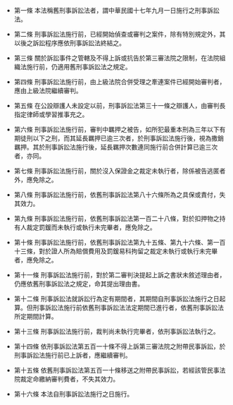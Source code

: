 * 第一條 本法稱舊刑事訴訟法者，謂中華民國十七年九月一日施行之刑事訴訟法。

* 第二條 刑事訴訟法施行前，已經開始偵查或審判之案件，除有特別規定外，其以後之訴訟程序應依刑事訴訟法終結之。

* 第三條 關於訴訟事件之管轄及不得上訴或抗告於第三審法院之限制，在法院組織法施行前，仍適用舊刑事訴訟法之規定。

* 第四條 刑事訴訟法施行前，由上級法院合併受理之牽連案件已經開始審判者，應由上級法院繼續審判。

* 第五條 在公設辯護人未設定以前，刑事訴訟法第三十一條之辯護人，由審判長指定律師或學習推事充之。

* 第六條 刑事訴訟法施行前，審判中羈押之被告，如所犯最重本刑為三年以下有期徒刑以下之刑，而其延長羈押已逾三次者，於刑事訴訟法施行後，視為撒銷羈押。其於刑事訴訟法施行後，延長羈押次數連同施行前合併計算已逾三次者，亦同。

* 第七條 刑事訴訟法施行前，關於沒入保證金之裁定未執行者，除係被告逃匿者外，應免除之。

* 第八條 刑事訴訟法施行前，依舊刑事訴訟法第八十六條所為之具保或責付，失其效力。

* 第九條 刑事訴訟法施行前，依舊刑事訴訟法第一百二十八條，對於扣押物之持有人裁定罰鍰而未執行或執行未完畢者，應免除之。

* 第十條 刑事訴訟法施行前，依舊刑事訴訟法第九十五條、第九十六條、第一百十三條，對於證人所為賠償費用及罰鍰易科拘留之裁定未執行或執行未完畢者，應免除之。

* 第十一條 刑事訴訟法施行前，對於第二審判決提起上訴之書狀未敘述理由者，仍應依舊刑事訴訟法之規定，命其提出理由書。

* 第十二條 刑事訴訟法就訴訟行為定有期間者，其期間自刑事訴訟法施行之日起算。但刑事訴訟法施行前依舊刑事訴訟法法定期間已進行者，依舊刑事訴訟法所定期間計算。

* 第十三條 刑事訴訟法施行前，裁判尚未執行完畢者，依刑事訴訟法執行之。

* 第十四條 依刑事訴訟法第五百一十條不得上訴第三審法院之附帶民事訴訟，於刑事訴訟法施行前已上訴者，應繼續審判。

* 第十五條 依舊刑事訴訟法第五百一十條移送之附帶民事訴訟，若經該管民事法院裁定命繳納審判費者，不失其效力。

* 第十六條 本法自刑事訴訟法施行之日施行。

